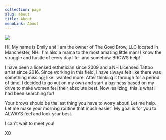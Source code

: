 ```yaml
---
collection: page
slug: about
title: About
menuLink: About
---
```

![](/img/1c5f9dc6-cf57-4097-93b5-bd6ba1725e52.jpeg)

Hi! My name is Emily and I am the owner of The Good Brow, LLC located in Manchester, NH.  I'm also a mama to the most amazing little man! I know the struggle and hustle of every day life- and somehow, BROWS help! 

I have been a licensed esthetician since 2009 and a NH Licensed Tattoo artist since 2016. Since working in this field, I have always felt like there was something missing; like I wanted more. After thinking it through for a period of time, I decided to go out on my own and start a business based on my drive to make women feel their absolute best. Now realizing, this is what I had been searching for! 

Your brows should be the last thing you have to worry about! Let me help. Let me make your morning routine that much easier.  My goal is for you to ALWAYS feel and look your best. 

I can't wait to meet you!

XO